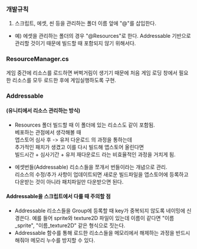 ### 개발규칙
1. 스크립트, 에셋, 씬 등을 관리하는 폴더 이름 앞에 "@"를 삽입한다.
- 예) 에셋을 관리하는 폴더의 경우 "@Resources"로 한다. Addressable 기반으로 관리할 것이기 때문에  빌드할 때 포함되지 않기 위해서다.

### ResourceManager.cs
게임 중간에 리소스를 로드하면 버벅거림이 생기기 때문에 처음 게임 로딩 창에서 필요한 리소스를 모두 로드한 후에 게임실행하도록 구현.

### Addressable
#### (유니티에서 리소스 관리하는 방식)
- Resources 폴더
빌드할 때 이 폴더에 있는 리소스도 같이 포함됨.   
베포하는 관점에서 생각해볼 때   
앱스토어 심사 후 -> 유저 다운로드 의 과정을 통하는데   
추가적인 패치가 생겼고 이를 다시 빌드해 앱스토어 올린다면   
빌드시간 + 심사기간 + 유저 재다운로드 라는 비효율적인 과정을 거치게 됨.   

- 에셋번들(Addressable)
리소스들을 쪼개서 번들이라는 개념으로 관리.   
리소스의 수정/추가 사항이 업데이트되면 새로운 빌드파일을 앱스토어에 등록하고 다운받는 것이 아니라 패치파일만 다운받으면 된다.   

#### Addressable을 스크립트에서 다룰 때 주의할 점
- Addressable 리소스들을 Group에 등록할 때 key가 중복되지 않도록 네이밍에 신경쓴다. 예를 들어 sprite와 texture2D 파일이 있는데 이름이 같다면 "이름_sprite", "이름_texture2D" 같은 형식으로 짓는다.
- Addressable 함수를 통해 로드한 리소스들을 메모리에서 해제하는 과정을 반드시 해줘야 메모리 누수를 방지할 수 있다.